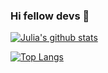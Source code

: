 ### Hi fellow devs 👋

[![Julia's github stats](https://github-readme-stats.vercel.app/api?username=jdebecka&count_private=true&theme=radical)](https://github.com/anuraghazra/github-readme-stats)

[![Top Langs](https://github-readme-stats.vercel.app/api/top-langs/?username=jdebecka&layout=compact&theme=radical&langs_count=4&count_private=true)](https://github.com/anuraghazra/github-readme-stats)

<!--
**jdebecka/jdebecka** is a ✨ _special_ ✨ repository because its `README.md` (this file) appears on your GitHub profile.

Here are some ideas to get you started:

- 💚 I’m currently working at Netguru 💚
- 💬 Ask me about Flutter Development
- ⚡ Fun fact: I have a pitbull and he didn't murder anyone yet. 🤗
